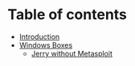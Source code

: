 # Table of contents

* [Introduction](README.md)
* [Windows Boxes](windows-boxes/README.md)
  * [Jerry without Metasploit](windows-boxes/jerry-without-metasploit.md)

